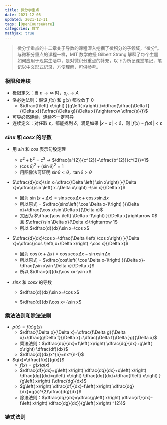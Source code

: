 ```yaml
---
title: 微分学重点
date: 2021-12-05
updated: 2021-12-11
tags: [OpenCourseWare]
categories: 数学
mathjax: true
---
```


> 微分学重点的十二章关于导数的课程深入挖掘了微积分的子领域，“微分”。 与微积分重点的课程一样，MIT 数学教授 Gilbert Strang 解释了每个主题如何应用于现实生活中，是对微积分重点的补充，以下为所记课堂笔记，笔记以中文形式记录，方便理解，可供参考。

<!--more-->

### 极限和连续

- 极限定义：当 $n\rightarrow \infty$ 时，$a_{n}\rightarrow A$
- 洛必达法则：假设 $f(x)$ 和 $g(x)$ 都收敛于 0
  - $\dfrac{f\left( x\right) }{g\left( x\right) }=\dfrac{\dfrac{\Delta f}{\Delta x}}{\dfrac{\Delta g}{\Delta x}}\rightarrow \dfrac{s}{t}$
- 可导必然连续，连续不一定可导
- 连续定义：对任取 $\varepsilon$，都能找到 $\delta$，满足如果 $\left| x-a\right| <\delta$，则 $\left| f\left( x\right) -f\left( a\right) \right| <\varepsilon$

### $sinx$ 和 $cosx$ 的导数

- 用 $sin$ 和 $cos$ 表示勾股定理
  - $a^2+b^2=c^2$ $\rightarrow$ $\dfrac{a^{2}}{c^{2}}+\dfrac{b^{2}}{c^{2}}=1$ 
  - $\left( \cos \theta \right) ^{2}+\left( \sin \theta \right) ^{2}=1$
  - 用图像法可证明 $sin\theta <\theta$，$\tan \theta >\theta$
- $\dfrac{d}{dx}\sin x=\dfrac{\Delta \left( \sin x\right) }{\Delta x}=\dfrac{\sin \left( x+\Delta x\right) -\sin x}{\Delta x}$
  - 因为 $\sin \left( x+\Delta x\right) =\sin x\cos \Delta x+\cos x\sin \Delta x$
  - 所以原式 = $\dfrac{sinx\left( \cos \Delta x-1\right) }{\Delta x}+\dfrac{\cos x\sin \Delta x}{\Delta x}$
  - 又因为 $\dfrac{\cos \left( \Delta x-1\right) }{\Delta x}\rightarrow 0$ 且 $\dfrac{\sin \Delta x}{\Delta x}\rightarrow 1$
  - 所以 $\dfrac{d}{dx}\sin x=\cos x$
- $\dfrac{d}{dx}\cos x=\dfrac{\Delta \left( \cos x\right) }{\Delta x}=\dfrac{\cos \left( x+\Delta x\right) -\cos x}{\Delta x}$
  - 因为 $\cos \left( x+\Delta x\right) =\cos x\cos \Delta x-\sin x\sin \Delta x$
  - 所以原式 = $\dfrac{cos\left( \cos \Delta x-1\right) }{\Delta x}-\dfrac{\sin x\sin \Delta x}{\Delta x}$
  - 所以 $\dfrac{d}{dx}\cos x=-\sin x$

- $sinx$ 和 $cosx$ 的导数

  - $\dfrac{d}{dx}\sin x=\cos x$

  - $\dfrac{d}{dx}\cos x=-\sin x$

### 乘法法则和除法法则

- $p(x)=f(x)g(x)$
  - $\dfrac{\Delta p}{\Delta x}=\dfrac{f\Delta g}{\Delta x}+\dfrac{g\Delta f}{\Delta x}+\dfrac{\Delta f{\Delta }g}{\Delta x}$
  - 乘法法则：$\dfrac{dp}{dx}=f\left( x\right) \dfrac{dg}{dx}+g\left( x\right) \dfrac{df}{dx}$
  - $\dfrac{d}{dx}x^{n}=nx^{n-1}$
- $q(x)=\dfrac{f(x)}{g(x)}$
  - $f(x)=g(x)q(x)$
  - $\dfrac{df}{dx}=g\left( x\right) \dfrac{dq}{dx}+q\left( x\right) \dfrac{dg}{dx}=g\left( x\right) \dfrac{dq}{dx}+\dfrac{f\left( x\right) }{g\left( x\right) }\dfrac{dg}{dx}$
  - $g\left( x\right) \dfrac{df}{dx}-f\left( x\right) \dfrac{dg}{dx}=g(x)^{2}\dfrac{dq}{dx}$
  - 除法法则：$\dfrac{dq}{dx}=\dfrac{g\left( x\right) \dfrac{df}{dx}-f\left( x\right) \dfrac{dg}{dx}}{g\left( x\right) ^{2}}$

### 链式法则



